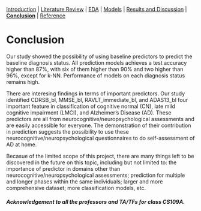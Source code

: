 [Introduction](https://mal5482.github.io/ADNI-Alzheimer-Project/index)   |   [Literature Review](https://mal5482.github.io/ADNI-Alzheimer-Project/Review)   |   [EDA](https://mal5482.github.io/ADNI-Alzheimer-Project/EDA)   |   [Models](https://mal5482.github.io/ADNI-Alzheimer-Project/Models)   |   [Results and Discussion](https://mal5482.github.io/ADNI-Alzheimer-Project/Summary)   |   [**Conclusion**](https://mal5482.github.io/ADNI-Alzheimer-Project/Conclusion)   |   [Reference](https://mal5482.github.io/ADNI-Alzheimer-Project/Reference)

# Conclusion

Our study showed the possibility of using baseline predictors to predict the baseline diagnosis status. All prediction models achieves a test accuracy higher than 87%, with six of them higher than 90% and two higher than 96%, except for k-NN. Performance of models on each diagnosis status remains high.

There are interesing findings in terms of important predictors. Our study identified CDRSB_bl, MMSE_bl, RAVLT_immediate_bl, and ADAS13_bl four important feature in classification of cognitive normal (CN), late mild cognitive impairment (LMCI), and Alzheimer’s Disease (AD). These predictors are all from neurocognitive/neuropsychological assessments and are easily accessible for everyone. The demonstration of their contribution in prediction suggests the possibility to use these neurocognitive/neuropsychological questionnaires to do self-assessment of AD at home.

Becasue of the limited scope of this project, there are many things left to be discovered in the future on this topic, including but not limited to: the importance of predictor in domains other than neurocognitive/neuropsychological assessments; prediction for multiple and longer phases within the same individuals; larger and more comprehensive dataset; more classification models, etc.




##### Acknowledgement to all the professors and TA/TFs for class CS109A.
